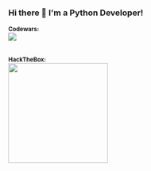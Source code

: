 ### Hi there 👋 I'm a Python Developer!
<small><b>Codewars:</b></small><br>
<img src="https://www.codewars.com/users/hikmatillo_developer/badges/large">
<br><br>

<small><b>HackTheBox:</b></small><br>
<img src="https://academy.hackthebox.com/storage/modules/15/logo.png" weight=300px height=200px>



